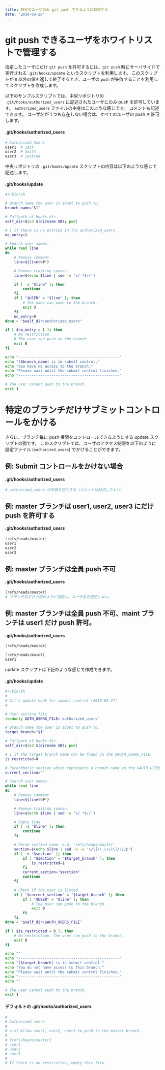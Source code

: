 ```yaml
---
title: 特定のユーザのみ git push できるように制限する
date: "2010-08-26"
---
```


git push できるユーザをホワイトリストで管理する
====

指定したユーザにだけ `git push` を許可するには、`git push` 時にサーバサイドで実行される `.git/hooks/update` というスクリプトを利用します。
このスクリプトが `0` 以外の値を返して終了するとき、ユーザの `push` が失敗することを利用してスクリプトを作成します。

以下のサンプルスクリプトでは、中央リポジトリの `.git/hooks/authorized_users` に記述されたユーザにのみ push を許可しています。
`authorized_users` ファイルの中身はこのような感じです。
コメントも記述できます。
ユーザ名が 1 つも存在しない場合は、すべてのユーザの push を許可します。

#### .git/hooks/authorized_users

```bash
# Authorized Users
user1  # Jack
user2  # Smith
user3  # Justine
```

中央リポジトリの `.git/hooks/update` スクリプトの内容は以下のような感じで記述します。

#### .git/hooks/update

```bash
#!/bin/sh

# Branch name the user is about to push to.
branch_name="$1"

# Fullpath of hooks dir.
self_dir=$(cd $(dirname $0); pwd)

# 1 if there is no entries in the authorized_users.
no_entry=1

# Search user names.
while read line
do
    # Remove comment.
    line=${line%%#*}

    # Remove trailing spaces.
    line=$(echo $line | sed -e 's/ *$//')

    if [ -z "$line" ]; then
        continue
    fi
    if [ "$USER" = "$line" ]; then
        # The user can push to the branch.
        exit 0
    fi
    no_entry=0
done < "$self_dir/authorized_users"

if [ $no_entry = 1 ]; then
    # No restriction.
    # The user can push to the branch.
    exit 0
fi

echo "----------------------------------------------"
echo "[$branch_name] is in submit control."
echo "You have no access to the branch."
echo "Please wait until the submit control finishes."
echo "----------------------------------------------"

# The user cannot push to the branch.
exit 1
```


特定のブランチだけサブミットコントロールをかける
====

さらに、ブランチ毎に push 権限をコントロールできるようにする update スクリプトの例です。
このスクリプトでは、ユーザのアクセス制限を以下のように設定ファイル (`authorized_users`) でかけることができます。

例: Submit コントロールをかけない場合
----

#### .git/hooks/authorized_users
```bash
# authorized_users の中身を空にする（コメントは記述してよい）
```

例: master ブランチは user1, user2, user3 にだけ push を許可する
----

#### .git/hooks/authorized_users
```bash
[refs/heads/master]
user1
user2
user3
```

例: master ブランチは全員 push 不可
----

#### .git/hooks/authorized_users
```bash
[refs/heads/master]
# ブランチ名だけ上記のように指定し、ユーザ名を記述しない。
```

例: master ブランチは全員 push 不可、maint ブランチは user1 だけ push 許可。
----

#### .git/hooks/authorized_users
```bash
[refs/heads/master]

[refs/heads/maint]
user1
```

update スクリプトは下記のような感じで作成できます。

#### .git/hooks/update
```bash
#!/bin/sh
#
# Git's update hook for submit control [2010-08-27]
#

# User setting file
readonly AUTH_USERS_FILE='authorized_users'

# Branch name the user is about to push to.
target_branch="$1"

# Fullpath of hooks dir.
self_dir=$(cd $(dirname $0); pwd)

# 1 if the target branch name can be found in the $AUTH_USERS_FILE.
is_restricted=0

# Parenthetic section which represents a branch name in the $AUTH_USERS_FILE.
current_section=''

# Search user names.
while read line
do
    # Remove comment.
    line=${line%%#*}

    # Remove trailing spaces.
    line=$(echo $line | sed -e 's/ *$//')

    # Empty line.
    if [ -z "$line" ]; then
        continue
    fi

    # Parse section name. e.g. 'refs/heads/master'.
    section=$(echo $line | sed -n -e 's/\[\(.\+\)\]/\1/p')
    if [ -n "$section" ]; then
        if [ "$section" = "$target_branch" ]; then
            is_restricted=1
        fi
        current_section="$section"
        continue
    fi

    # Check if the user is listed.
    if [ "$current_section" = "$target_branch" ]; then
        if [ "$USER" = "$line" ]; then
            # The user can push to the branch.
            exit 0
        fi
    fi
done < "$self_dir/$AUTH_USERS_FILE"

if [ $is_restricted = 0 ]; then
    # No restriction. The user can push to the branch.
    exit 0
fi

echo ""
echo "----------------------------------------------"
echo "[$target_branch] is in submit control."
echo "You do not have access to this branch."
echo "Please wait until the submit control finishes."
echo "----------------------------------------------"
echo ""

# The user cannot push to the branch.
exit 1
```


#### デフォルトの .git/hooks/authorized_users
```bash
#
# Authorized users
#
# e.x) Allow user1, user2, user3 to push to the master branch.
#
# [refs/heads/master]
# user1
# user2
# user3
#
# If there is no restriction, empty this file.
```

